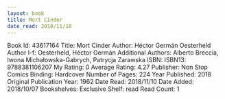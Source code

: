 ```yaml
---
layout: book
title: Mort Cinder
date_read: 2018/11/10
---
```


Book Id: 43617164
Title: Mort Cinder
Author: Héctor Germán Oesterheld
Author l-f: Oesterheld, Héctor Germán
Additional Authors: Alberto Breccia, Iwona Michałowska-Gabrych, Patrycja Zarawska
ISBN: 
ISBN13: 9788381106207
My Rating: 0
Average Rating: 4.27
Publisher: Non Stop Comics
Binding: Hardcover
Number of Pages: 224
Year Published: 2018
Original Publication Year: 1962
Date Read: 2018/11/10
Date Added: 2018/10/07
Bookshelves: 
Exclusive Shelf: read
Read Count: 1

